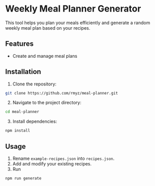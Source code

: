 # Weekly Meal Planner Generator

This tool helps you plan your meals efficiently and generate a random weekly meal plan based on your recipes.

## Features

- Create and manage meal plans

## Installation

1. Clone the repository:

  ```bash
  git clone https://github.com/rmyz/meal-planner.git
  ```

2. Navigate to the project directory:

  ```bash
  cd meal-planner
  ```

3. Install dependencies:

  ```bash
  npm install
  ```

## Usage

1. Rename `example-recipes.json` into `recipes.json`.
2. Add and modify your existing recipes.
3. Run

```bash
npm run generate
```
